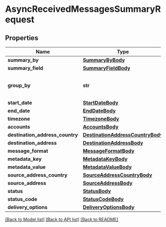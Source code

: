 # AsyncReceivedMessagesSummaryRequest

## Properties
Name | Type | Description | Notes
------------ | ------------- | ------------- | -------------
**summary_by** | [**SummaryByBody**](SummaryByBody.md) |  | [optional] 
**summary_field** | [**SummaryFieldBody**](SummaryFieldBody.md) |  | [optional] 
**group_by** | **str** | Field to group results set by | [optional] 
**start_date** | [**StartDateBody**](StartDateBody.md) |  | [optional] 
**end_date** | [**EndDateBody**](EndDateBody.md) |  | [optional] 
**timezone** | [**TimezoneBody**](TimezoneBody.md) |  | [optional] 
**accounts** | [**AccountsBody**](AccountsBody.md) |  | [optional] 
**destination_address_country** | [**DestinationAddressCountryBody**](DestinationAddressCountryBody.md) |  | [optional] 
**destination_address** | [**DestinationAddressBody**](DestinationAddressBody.md) |  | [optional] 
**message_format** | [**MessageFormatBody**](MessageFormatBody.md) |  | [optional] 
**metadata_key** | [**MetadataKeyBody**](MetadataKeyBody.md) |  | [optional] 
**metadata_value** | [**MetadataValueBody**](MetadataValueBody.md) |  | [optional] 
**source_address_country** | [**SourceAddressCountryBody**](SourceAddressCountryBody.md) |  | [optional] 
**source_address** | [**SourceAddressBody**](SourceAddressBody.md) |  | [optional] 
**status** | [**StatusBody**](StatusBody.md) |  | [optional] 
**status_code** | [**StatusCodeBody**](StatusCodeBody.md) |  | [optional] 
**delivery_options** | [**DeliveryOptionsBody**](DeliveryOptionsBody.md) |  | [optional] 

[[Back to Model list]](../README.md#documentation-for-models) [[Back to API list]](../README.md#documentation-for-api-endpoints) [[Back to README]](../README.md)


